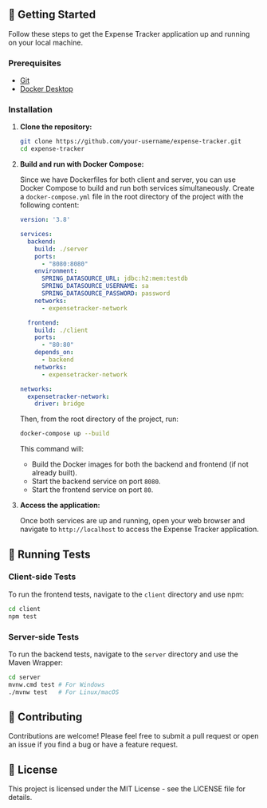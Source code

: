 
## 🏁 Getting Started

Follow these steps to get the Expense Tracker application up and running on your local machine.

### Prerequisites

*   [Git](https://git-scm.com/book/en/v2/Getting-Started-Installing-Git)
*   [Docker Desktop](https://www.docker.com/products/docker-desktop)

### Installation

1.  **Clone the repository:**

    ```bash
    git clone https://github.com/your-username/expense-tracker.git
    cd expense-tracker
    ```

2.  **Build and run with Docker Compose:**

    Since we have Dockerfiles for both client and server, you can use Docker Compose to build and run both services simultaneously. Create a `docker-compose.yml` file in the root directory of the project with the following content:

    ```yaml
    version: '3.8'

    services:
      backend:
        build: ./server
        ports:
          - "8080:8080"
        environment:
          SPRING_DATASOURCE_URL: jdbc:h2:mem:testdb
          SPRING_DATASOURCE_USERNAME: sa
          SPRING_DATASOURCE_PASSWORD: password
        networks:
          - expensetracker-network

      frontend:
        build: ./client
        ports:
          - "80:80"
        depends_on:
          - backend
        networks:
          - expensetracker-network

    networks:
      expensetracker-network:
        driver: bridge
    ```

    Then, from the root directory of the project, run:

    ```bash
    docker-compose up --build
    ```

    This command will:
    *   Build the Docker images for both the backend and frontend (if not already built).
    *   Start the backend service on port `8080`.
    *   Start the frontend service on port `80`.

3.  **Access the application:**

    Once both services are up and running, open your web browser and navigate to `http://localhost` to access the Expense Tracker application.

## 🧪 Running Tests

### Client-side Tests

To run the frontend tests, navigate to the `client` directory and use npm:

```bash
cd client
npm test
```

### Server-side Tests

To run the backend tests, navigate to the `server` directory and use the Maven Wrapper:

```bash
cd server
mvnw.cmd test # For Windows
./mvnw test   # For Linux/macOS
```

## 🤝 Contributing

Contributions are welcome! Please feel free to submit a pull request or open an issue if you find a bug or have a feature request.

## 📄 License

This project is licensed under the MIT License - see the LICENSE file for details.
